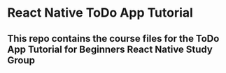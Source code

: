# React Native ToDo App Tutorial
## This repo contains the course files for the ToDo App Tutorial for Beginners React Native Study Group
